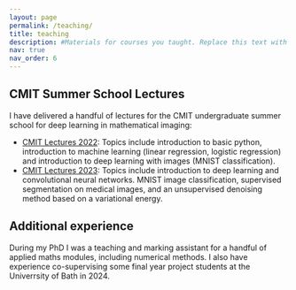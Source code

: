 ```yaml
---
layout: page
permalink: /teaching/
title: teaching
description: #Materials for courses you taught. Replace this text with your description.
nav: true
nav_order: 6
---
```


## CMIT Summer School Lectures
I have delivered a handful of lectures for the CMIT undergraduate summer school for deep learning in mathematical imaging:
* [CMIT Lectures 2022](https://github.com/liamburrows/CMIT_Lectures_2022): Topics include introduction to basic python, introduction to machine learning (linear regression, logistic regression) and introduction to deep learning with images (MNIST classification).
* [CMIT Lectures 2023](https://github.com/liamburrows/CMIT_Lectures_2023): Topics include introduction to deep learning and convolutional neural networks. MNIST image classification, supervised segmentation on medical images, and an unsupervised denoising method based on a variational energy.

## Additional experience
During my PhD I was a teaching and marking assistant for a handful of applied maths modules, including numerical methods.
I also have experience co-supervising some final year project students at the Univerrsity of Bath in 2024.
